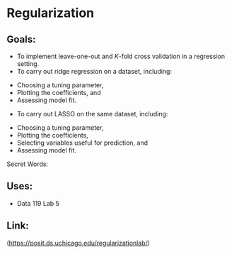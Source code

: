 # Regularization
## Goals:
+ To implement leave-one-out and $K$-fold cross validation in a regression setting.
+ To carry out ridge regression on a dataset, including:
- Choosing a tuning parameter,
- Plotting the coefficients, and
- Assessing model fit.
+ To carry out LASSO on the same dataset, including:
-   Choosing a tuning parameter,
-   Plotting the coefficients,
-   Selecting variables useful for prediction, and
-   Assessing model fit.

Secret Words: 

## Uses:
- Data 119 Lab 5

## Link:
(https://posit.ds.uchicago.edu/regularizationlab/)
